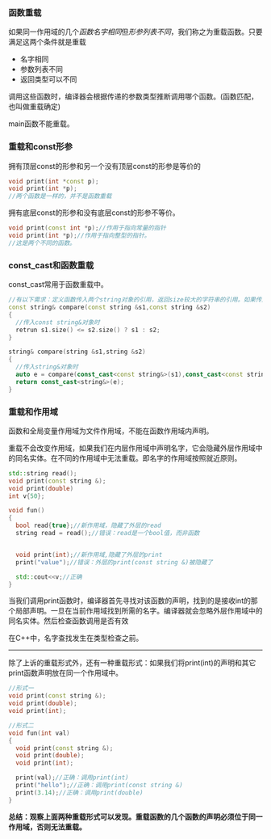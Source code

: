 ### 函数重载
如果同一作用域的几个*函数名字相同*但*形参列表不同*，我们称之为重载函数。只要满足这两个条件就是重载
  - 名字相同
  - 参数列表不同
  - 返回类型可以不同<!--例如后面的const_cast和函数重载-->

调用这些函数时，编译器会根据传递的参数类型推断调用哪个函数。(函数匹配，也叫做重载确定)

main函数不能重载。

### 重载和const形参
拥有顶层const的形参和另一个没有顶层const的形参是等价的
``` cpp
void print(int *const p);
void print(int *p);
//两个函数是一样的，并不是函数重载
```

拥有底层const的形参和没有底层const的形参不等价。
``` cpp
void print(const int *p);//作用于指向常量的指针
void print(int *p);//作用于指向整型的指针。
//这是两个不同的函数。
```

### const_cast和函数重载
const_cast<!--chap4类型转换-->常用于函数重载中。
``` cpp
//有以下需求：定义函数传入两个string对象的引用，返回size较大的字符串的引用。如果传入的string&参数就返回string&对象，如果传入的是const string&对象就返回const string&对象
const string& compare(const string &s1,const string &s2)
{
  //传入const string&对象时
  retrun s1.size() <= s2.size() ? s1 : s2; 
}

string& compare(string &s1,string &s2)
{
  //传入string&对象时
  auto e = compare(const_cast<const string&>(s1),const_cast<const string&>(s2),);
  return const_cast<string&>(e);
}
```

### 重载和作用域
函数和全局变量作用域为文件作用域，不能在函数作用域内声明。

重载不会改变作用域，如果我们在内层作用域中声明名字，它会隐藏外层作用域中的同名实体。在不同的作用域中无法重载。即名字的作用域按照就近原则。
``` cpp
std::string read();
void print(const string &);
void print(double)
int v{50};

void fun()
{
  bool read{true};//新作用域，隐藏了外层的read
  string read = read();//错误：read是一个bool值，而非函数


  void print(int);//新作用域,隐藏了外层的print
  print("value");//错误：外层的print(const string &)被隐藏了

  std::cout<<v;//正确
}
```

当我们调用print函数时，编译器首先寻找对该函数的声明，找到的是接收int的那个局部声明。一旦在当前作用域找到所需的名字。编译器就会忽略外层作用域中的同名实体。然后检查函数调用是否有效

在C++中，名字查找发生在类型检查之前。

--- 

除了上诉的重载形式外，还有一种重载形式：如果我们将print(int)的声明和其它print函数声明放在同一个作用域中。
``` cpp
//形式一
void print(const string &);
void print(double);
void print(int);

//形式二
void fun(int val)
{
  void print(const string &);
  void print(double);
  void print(int);

  print(val);//正确：调用print(int)
  print("hello");//正确：调用print(const string &)
  print(3.14);//正确：调用print(double)
}
```

**总结：观察上面两种重载形式可以发现。重载函数的几个函数的声明必须位于同一作用域，否则无法重载。**